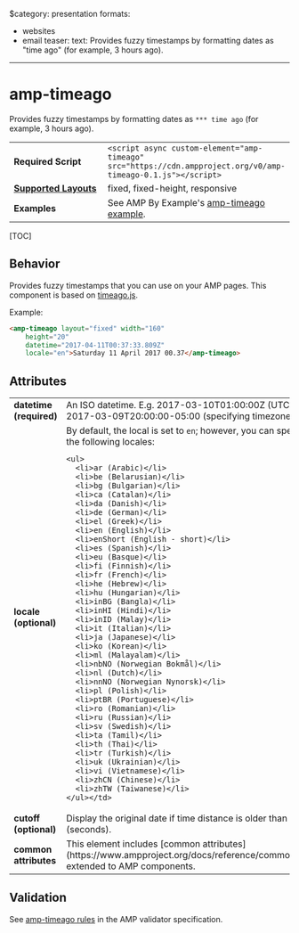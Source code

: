 $category: presentation
formats:
  - websites
  - email
teaser:
  text: Provides fuzzy timestamps by formatting dates as "time ago" (for example, 3 hours ago).
---
<!--
Copyright 2017 The AMP HTML Authors. All Rights Reserved.

Licensed under the Apache License, Version 2.0 (the "License");
you may not use this file except in compliance with the License.
You may obtain a copy of the License at

      http://www.apache.org/licenses/LICENSE-2.0

Unless required by applicable law or agreed to in writing, software
distributed under the License is distributed on an "AS-IS" BASIS,
WITHOUT WARRANTIES OR CONDITIONS OF ANY KIND, either express or implied.
See the License for the specific language governing permissions and
limitations under the License.
-->

# amp-timeago

Provides fuzzy timestamps by formatting dates as `*** time ago` (for example, 3 hours ago).

<table>
  <tr>
    <td width="40%"><strong>Required Script</strong></td>
    <td><code>&lt;script async custom-element="amp-timeago" src="https://cdn.ampproject.org/v0/amp-timeago-0.1.js">&lt;/script></code></td>
  </tr>
  <tr>
    <td width="40%"><strong><a href="https://www.ampproject.org/docs/guides/responsive/control_layout.html">Supported Layouts</a></strong></td>
    <td>fixed, fixed-height, responsive</td>
  </tr>
  <tr>
    <td><strong>Examples</strong></td>
    <td>See AMP By Example's <a href="https://ampbyexample.com/components/amp-timeago/">amp-timeago example</a>.</td>
  </tr>
</table>

[TOC]

## Behavior

Provides fuzzy timestamps that you can use on your AMP pages. This component is based on <a href="https://github.com/hustcc/timeago.js">timeago.js</a>.

Example:

```html
<amp-timeago layout="fixed" width="160"
    height="20"
    datetime="2017-04-11T00:37:33.809Z"
    locale="en">Saturday 11 April 2017 00.37</amp-timeago>
```

## Attributes

<table class="ad-m-table-listing">
  <tr>
    <td width="40%"><strong>datetime (required)</strong></td>
    <td>An ISO datetime. E.g. 2017-03-10T01:00:00Z (UTC) *or* 2017-03-09T20:00:00-05:00 (specifying timezone offset).</td>
  </tr>
  <tr>
    <td width="40%"><strong>locale (optional)</strong></td>
    <td>By default, the local is set to <code>en</code>; however, you can specify one of the following locales:<br>

    <ul>
      <li>ar (Arabic)</li>
      <li>be (Belarusian)</li>
      <li>bg (Bulgarian)</li>
      <li>ca (Catalan)</li>
      <li>da (Danish)</li>
      <li>de (German)</li>
      <li>el (Greek)</li>
      <li>en (English)</li>
      <li>enShort (English - short)</li>
      <li>es (Spanish)</li>
      <li>eu (Basque)</li>
      <li>fi (Finnish)</li>
      <li>fr (French)</li>
      <li>he (Hebrew)</li>
      <li>hu (Hungarian)</li>
      <li>inBG (Bangla)</li>
      <li>inHI (Hindi)</li>
      <li>inID (Malay)</li>
      <li>it (Italian)</li>
      <li>ja (Japanese)</li>
      <li>ko (Korean)</li>
      <li>ml (Malayalam)</li>
      <li>nbNO (Norwegian Bokmål)</li>
      <li>nl (Dutch)</li>
      <li>nnNO (Norwegian Nynorsk)</li>
      <li>pl (Polish)</li>
      <li>ptBR (Portuguese)</li>
      <li>ro (Romanian)</li>
      <li>ru (Russian)</li>
      <li>sv (Swedish)</li>
      <li>ta (Tamil)</li>
      <li>th (Thai)</li>
      <li>tr (Turkish)</li>
      <li>uk (Ukrainian)</li>
      <li>vi (Vietnamese)</li>
      <li>zhCN (Chinese)</li>
      <li>zhTW (Taiwanese)</li>
    </ul></td>
  </tr>
  <tr>
    <td width="40%"><strong>cutoff (optional)</strong></td>
    <td>Display the original date if time distance is older than cutoff (seconds).</td>
  </tr>
  <tr>
    <td width="40%"><strong>common attributes</strong></td>
    <td>This element includes [common attributes](https://www.ampproject.org/docs/reference/common_attributes) extended to AMP components.</td>
  </tr>
</table>

## Validation

See [amp-timeago rules](https://github.com/ampproject/amphtml/blob/master/extensions/amp-timeago/validator-amp-timeago.protoascii) in the AMP validator specification.
